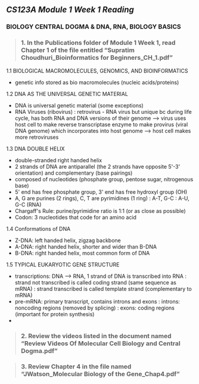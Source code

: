 ## ***CS123A Module 1 Week 1 Reading***

### **BIOLOGY CENTRAL DOGMA & DNA, RNA, BIOLOGY BASICS**
>### 1. In the Publications folder of Module 1 Week 1, read Chapter 1 of the file entitled “Supratim Choudhuri_Bioinformatics for Beginners_CH_1.pdf”

1.1 BIOLOGICAL MACROMOLECULES, GENOMICS, AND BIOINFORMATICS
- genetic info stored as bio macromolecules (nucleic acids/proteins)

1.2 DNA AS THE UNIVERSAL GENETIC MATERIAL
- DNA is universal genetic material (some exceptions)
- RNA Viruses (ribovirus)
    : retrovirus - RNA virus but unique bc during life cycle, has both RNA and DNA versions of their genome --> virus uses host cell to make reverse transcriptase enzyme to make provirus (viral DNA genome) which incorporates into host genome --> host cell makes more retroviruses

1.3 DNA DOUBLE HELIX
- double-stranded right handed helix
- 2 strands of DNA are antiparallel (the 2 strands have opposite 5'-3' orientation) and complementary (base pairings)
- composed of nucleotides (phosphate group, pentose sugar, nitrogenous base)
- 5' end has free phosphate group, 3' end has free hydroxyl group (OH)
- A, G are purines (2 rings), C, T are pyrimidines (1 ring)
    : A-T, G-C
    : A-U, G-C (RNA)
- Chargaff's Rule: purine/pyrimidine ratio is 1:1 (or as close as possible)
- Codon: 3 nucleotides that code for an amino acid

1.4 Conformations of DNA
- Z-DNA: left handed helix, zigzag backbone
- A-DNA: right handed helix, shorter and wider than B-DNA
- B-DNA: right handed helix, most common form of DNA

1.5 TYPICAL EUKARYOTIC GENE STRUCTURE
- transcriptions: DNA --> RNA, 1 strand of DNA is transcribed into RNA
    : strand not transcribed is called coding strand (same sequence as mRNA)
    : strand transcribed is called template strand (complementary to mRNA)
- pre-mRNA: primary transcript, contains introns and exons
    : introns: noncoding regions (removed by splicing)
    : exons: coding regions (important for protein synthesis)
- 

>### 2. Review the videos listed in the document named “Review Videos Of Molecular Cell Biology and Central Dogma.pdf”


>### 3. Review Chapter 4 in the file named “JWatson_Molecular Biology of the Gene_Chap4.pdf”

